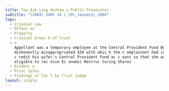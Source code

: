 ```yaml
---
title: Tay Aik Long Andrew v Public Prosecutor
subtitle: "[2004] SGHC 14 / 29\_January\_2004"
tags:
  - Criminal Law
  - Offenc es
  - Property
  - Criminal breac h of trust
  - >-
    Appellant was a temporary employee at the Central Provident Fund Board who
    dishonestly misappropriated $50 with whic h the c omplainant had intended to
    c redit his wife\'s Central Provident Fund ac c ount so that she would be
    eligible to rec eive Ec onomic Restruc turing Shares
  - Evidenc e
  - Princ iples
  - Findings of fac t by trial judge
layout: single
---
```



